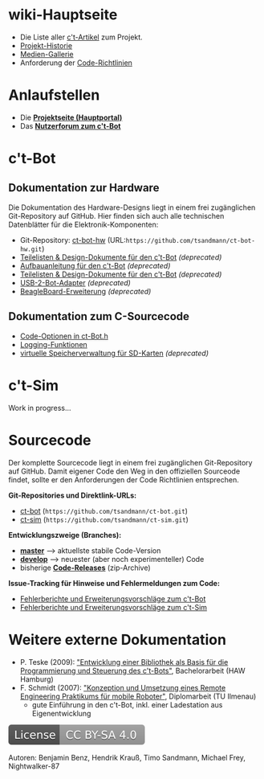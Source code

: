 # wiki-Hauptseite

* Die Liste aller [c't-Artikel](wiki_pages/ct_articles.md) zum Projekt.
* [Projekt-Historie](wiki_pages/project_history.md)
* [Medien-Gallerie](wiki_pages/gallery.md)
* Anforderung der [Code-Richtlinien](wiki_pages/coding_conventions.md)


# Anlaufstellen

* Die **[Projektseite (Hauptportal)](http://www.ct-bot.de)**
* Das **[Nutzerforum zum c't-Bot](https://www.ctbot.de)**


# c't-Bot

## Dokumentation zur Hardware

Die Dokumentation des Hardware-Designs liegt in einem frei zugänglichen Git-Repository auf GitHub. Hier finden sich auch alle technischen Datenblätter für die Elektronik-Komponenten:

* Git-Repository: [ct-bot-hw](https://github.com/tsandmann/ct-bot-hw/tree/master/v1/) (URL:`https://github.com/tsandmann/ct-bot-hw.git`)
* [Teilelisten & Design-Dokumente für den c't-Bot](wiki_pages_deprecated/ct-bot_parts.md) _(deprecated)_
* [Aufbauanleitung für den c't-Bot](wiki_pages_deprecated/ct-bot_assembly.md) _(deprecated)_
* [Teilelisten & Design-Dokumente für den c't-Bot](wiki_pages_deprecated/ct-bot_parts.md) _(deprecated)_
* [USB-2-Bot-Adapter](wiki_pages_deprecated/usb-2-bot.md) _(deprecated)_
* [BeagleBoard-Erweiterung](wiki_pages_deprecated/beagleboard.md) _(deprecated)_


## Dokumentation zum C-Sourcecode

* [Code-Optionen in ct-Bot.h](wiki_pages/ct-bot_h.md)
* [Logging-Funktionen](wiki_pages/logging.md)
* [virtuelle Speicherverwaltung für SD-Karten](wiki_pages_deprecated/mmc_vm.md) _(deprecated)_


# c't-Sim

Work in progress...

# Sourcecode

Der komplette Sourcecode liegt in einem frei zugänglichen Git-Repository auf GitHub. Damit eigener Code den Weg in den offiziellen Sourceode findet, sollte er den Anforderungen der Code Richtlinien entsprechen.

**Git-Repositories und Direktlink-URLs:**
* [ct-bot](https://github.com/tsandmann/ct-bot) (`https://github.com/tsandmann/ct-bot.git`)
* [ct-sim](https://github.com/tsandmann/ct-sim) (`https://github.com/tsandmann/ct-sim.git`)

**Entwicklungszweige (Branches):**
* **[master](https://github.com/tsandmann/ct-bot/tree/master)** --> aktuellste stabile Code-Version
* **[develop](https://github.com/tsandmann/ct-bot/tree/develop)** --> neuester (aber noch experimenteller) Code
* bisherige **[Code-Releases](https://github.com/tsandmann/ct-bot/releases)** (zip-Archive)

**Issue-Tracking für Hinweise und Fehlermeldungen zum Code:**
* [Fehlerberichte und Erweiterungsvorschläge zum c't-Bot](https://github.com/tsandmann/ct-bot/issues)
* [Fehlerberichte und Erweiterungsvorschläge zum c't-Sim](https://github.com/tsandmann/ct-sim/issues)


# Weitere externe Dokumentation

* P. Teske (2009): ["Entwicklung einer Bibliothek als Basis für die Programmierung und Steuerung des c't-Bots"](http://users.informatik.haw-hamburg.de/~kvl/teske/bachelor_teske.pdf), Bachelorarbeit (HAW Hamburg)
* F. Schmidt (2007): ["Konzeption und Umsetzung eines Remote Engineering Praktikums für mobile Roboter"](https://www.db-thueringen.de/servlets/MCRFileNodeServlet/dbt_derivate_00013826/Schmidt_Diplom_ct-Bot.pdf), Diplomarbeit (TU Ilmenau)
    * gute Einführung in den c't-Bot, inkl. einer Ladestation aus Eigenentwicklung

[![License: CC BY-SA 4.0](../LICENSE.svg)](https://creativecommons.org/licenses/by-sa/4.0/)

Autoren: Benjamin Benz, Hendrik Krauß, Timo Sandmann, Michael Frey, Nightwalker-87
